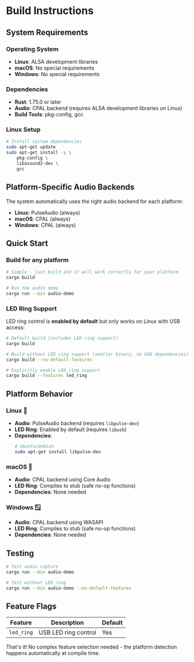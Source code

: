 # Build Instructions

## System Requirements

### Operating System
- **Linux**: ALSA development libraries
- **macOS**: No special requirements
- **Windows**: No special requirements

### Dependencies
- **Rust**: 1.75.0 or later
- **Audio**: CPAL backend (requires ALSA development libraries on Linux)
- **Build Tools**: pkg-config, gcc

### Linux Setup

```bash
# Install system dependencies
sudo apt-get update
sudo apt-get install -y \
    pkg-config \
    libasound2-dev \
    gcc
```

## Platform-Specific Audio Backends

The system automatically uses the right audio backend for each platform:

- **Linux**: PulseAudio (always)
- **macOS**: CPAL (always)  
- **Windows**: CPAL (always)

## Quick Start

### Build for any platform
```bash
# Simple - just build and it will work correctly for your platform
cargo build

# Run the audio demo
cargo run --bin audio-demo
```

### LED Ring Support

LED ring control is **enabled by default** but only works on Linux with USB access:

```bash
# Default build (includes LED ring support)
cargo build

# Build without LED ring support (smaller binary, no USB dependencies)
cargo build --no-default-features

# Explicitly enable LED ring support
cargo build --features led_ring
```

## Platform Behavior

### Linux 🐧
- **Audio**: PulseAudio backend (requires `libpulse-dev`)
- **LED Ring**: Enabled by default (requires `libusb`)
- **Dependencies**: 
  ```bash
  # Ubuntu/Debian
  sudo apt-get install libpulse-dev
  ```

### macOS 🍎  
- **Audio**: CPAL backend using Core Audio
- **LED Ring**: Compiles to stub (safe no-op functions)
- **Dependencies**: None needed

### Windows 🪟
- **Audio**: CPAL backend using WASAPI  
- **LED Ring**: Compiles to stub (safe no-op functions)
- **Dependencies**: None needed

## Testing

```bash
# Test audio capture
cargo run --bin audio-demo

# Test without LED ring 
cargo run --bin audio-demo --no-default-features
```

## Feature Flags

| Feature | Description | Default |
|---------|-------------|---------|
| `led_ring` | USB LED ring control | Yes |

That's it! No complex feature selection needed - the platform detection happens automatically at compile time. 